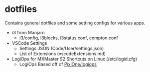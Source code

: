 # dotfiles

Contains general dotfiles and some setting configs for various apps.

* i3 from Manjaro
  * i3/config, i3blocks, i3status.conf, compton.conf
* VSCode Settings
  * Settings JSON (Code/User/settings.json)
  * List of Extensions (vscodeExtensions.md)
* LogiOps for MXMaster S2 Shortcuts on Linux (/etc/logid.cfg)
  * LogiOps Based off of [ PixlOne/logiops](https://github.com/PixlOne/logiops)
